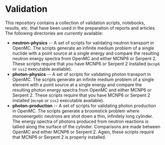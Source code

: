 # Validation

This repository contains a collection of validation scripts, notebooks, results, etc. that have been used in the preparation of reports and articles. The following directories are currently available:

- **neutron-physics** -- A set of scripts for validating neutron transport in OpenMC. The scripts generate an infinite medium problem of a single nuclide with a point source at a single energy and compare the resulting neutron energy spectra from OpenMC and either MCNP6 or Serpent 2. These scripts require that you have MCNP6 or Serpent 2 installed (`mcnp6` or `sss2` executable available).
- **photon-physics** -- A set of scripts for validating photon transport in OpenMC. The scripts generate an infinite medium problem of a single element with a point source at a single energy and compare the resulting photon energy spectra from OpenMC and either MCNP6 or Serpent 2. These scripts require that you have MCNP6 or Serpent 2 installed (`mcnp6` or `sss2` executable available).
- **photon-production** -- A set of scripts for validating photon production in OpenMC. The scripts generate a broomstick problem where monoenergetic neutrons are shot down a thin, infinitely long cylinder. The energy spectra of photons produced from neutron reactions is tallied along the surface of the cylinder. Comparisons are made between OpenMC and either MCNP6 or Serpent 2. Again, these scripts require that MCNP6 or Serpent 2 is properly installed.

